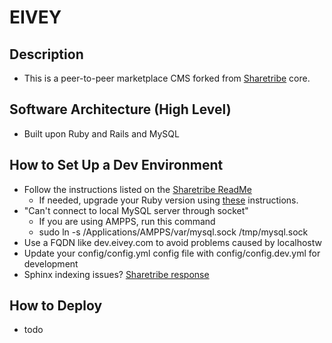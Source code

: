 # EIVEY #

## Description ##

* This is a peer-to-peer marketplace CMS forked from [Sharetribe](https://github.com/sharetribe/sharetribe) core.

## Software Architecture (High Level) ##

* Built upon Ruby and Rails and MySQL

## How to Set Up a Dev Environment ##

* Follow the instructions listed on the [Sharetribe ReadMe](https://github.com/sharetribe/sharetribe)
    * If needed, upgrade your Ruby version using [these](https://gorails.com/setup/osx/10.11-el-capitan) instructions. 
* "Can't connect to local MySQL server through socket"
    * If you are using AMPPS, run this command
    * sudo ln -s /Applications/AMPPS/var/mysql.sock /tmp/mysql.sock
* Use a FQDN like dev.eivey.com to avoid problems caused by localhostw
* Update your config/config.yml config file with config/config.dev.yml for development
* Sphinx indexing issues?  [Sharetribe response](https://github.com/sharetribe/sharetribe/issues/2334)

## How to Deploy ##

* todo

